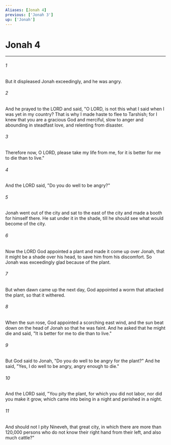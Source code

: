 ```yaml
---
Aliases: [Jonah 4]
previous: ['Jonah 3']
up: ['Jonah']
---
```

# Jonah 4
***



###### 1 
But it displeased Jonah exceedingly, and he was angry. 

###### 2 
And he prayed to the LORD and said, "O LORD, is not this what I said when I was yet in my country? That is why I made haste to flee to Tarshish; for I knew that you are a gracious God and merciful, slow to anger and abounding in steadfast love, and relenting from disaster. 

###### 3 
Therefore now, O LORD, please take my life from me, for it is better for me to die than to live." 

###### 4 
And the LORD said, "Do you do well to be angry?" 

###### 5 
Jonah went out of the city and sat to the east of the city and made a booth for himself there. He sat under it in the shade, till he should see what would become of the city. 

###### 6 
Now the LORD God appointed a plant and made it come up over Jonah, that it might be a shade over his head, to save him from his discomfort. So Jonah was exceedingly glad because of the plant. 

###### 7 
But when dawn came up the next day, God appointed a worm that attacked the plant, so that it withered. 

###### 8 
When the sun rose, God appointed a scorching east wind, and the sun beat down on the head of Jonah so that he was faint. And he asked that he might die and said, "It is better for me to die than to live." 

###### 9 
But God said to Jonah, "Do you do well to be angry for the plant?" And he said, "Yes, I do well to be angry, angry enough to die." 

###### 10 
And the LORD said, "You pity the plant, for which you did not labor, nor did you make it grow, which came into being in a night and perished in a night. 

###### 11 
And should not I pity Nineveh, that great city, in which there are more than 120,000 persons who do not know their right hand from their left, and also much cattle?"
